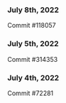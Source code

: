 ### July 8th, 2022

Commit #118057

### July 5th, 2022

Commit #314353


### July 4th, 2022

Commit #72281
